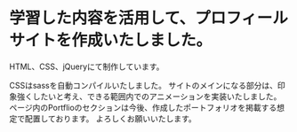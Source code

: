 # 学習した内容を活用して、プロフィールサイトを作成いたしました。

HTML、CSS、jQueryにて制作しています。

CSSはsassを自動コンパイルいたしました。
サイトのメインになる部分は、印象強くしたいと考え、できる範囲内でのアニメーションを実装いたしました。
ページ内のPortflioのセクションは今後、作成したポートフォリオを掲載する想定で配置しております。
よろしくお願いいたします。
